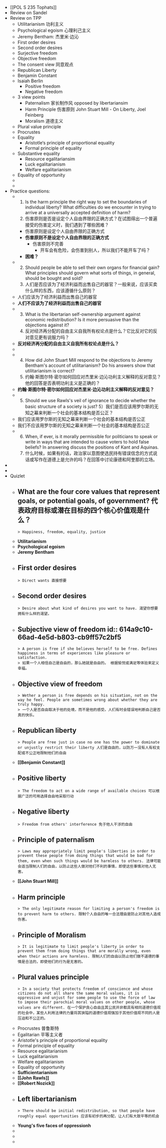 - [[POL S 235 Tophats]]
- Review on Sandel
- Review on TPP
	- Utilitarianism 功利主义
	- Psychological egoism 心理利己主义
	- Jeremy Bentham: 杰里米·边沁
	- First order desires
	- Second order desires
	- Surjective freedom
	- Objective freedom
	- The consent view 同意观点
	- Republican Liberty
	- Benjamin Constant
	- Isaiah Berlin
		- Positive freedom
		- Negative freedom
	- 3 view points
		- Paternalism 家长制作风 opposed by libertariansim
		- Harm Principle 伤害原则 John Stuart Mill - On Liberty, Joel Feinberg
		- Moralism 道德主义
	- Plural value principle
	- Procrustes
	- Equality
		- Aristotle‘s principle of proportional equality
		- Formal principle of equality
	- Substantive equality
		- Resource egalitariansim
		- Luck egalitarianism
		- Welfare egalitarianism
	- Equality of opportunity
	-
	-
- Practice questions:
	- 1) Is the harm principle the right way to set the boundaries of individual liberty? What difficulties do we encounter in trying to arrive at a universally accepted definition of harm? 
	  1) 伤害原则是否是设定个人自由界限的正确方式？在试图得出一个普遍接受的伤害定义时，我们遇到了哪些困难？
		- 伤害原则是设定个人自由界限的正确方式
		- **伤害原则不是设定个人自由界限的正确方式**
			- 伤害原则不完善
				- 开车会有危险，会伤害到别人，所以我们不能开车了吗？
		- **困难？**
	- 2) Should people be able to sell their own organs for financial gain? What principles should govern what sorts of things, in general, should be bought and sold?
	  2) 人们是否应该为了经济利益而出售自己的器官？一般来说，应该买卖什么样的东西，应该遵循什么原则？
	- 人们应该为了经济利益而出售自己的器官
	- **人们不应该为了经济利益而出售自己的器官**
	- 3) What is the libertarian self-ownership argument against economic redistribution? Is it more persuasive than the objections against it?
	  3) 反对经济再分配的自由主义自我所有权论点是什么？它比反对它的反对意见更有说服力吗？
	- **反对经济再分配的自由主义自我所有权论点是什么？**
	-
	- 4) How did John Stuart Mill respond to the objections to Jeremy Bentham's account of utilitarianism? Do his answers show that utilitarianism is correct?
	  4) 约翰·斯图尔特·密尔如何回应对杰里米·边沁功利主义解释的反对意见？他的回答是否表明功利主义是正确的？
	- **约翰·斯图尔特·密尔如何回应对杰里米·边沁功利主义解释的反对意见？**
	- 5) Should we use Rawls's veil of ignorance to decide whether the basic structure of a society is just?
	  5）我们是否应该用罗尔斯的无知之幕来判断一个社会的基本结构是否公正？
	- 我们应该用罗尔斯的无知之幕来判断一个社会的基本结构是否公正
	- 我们不应该用罗尔斯的无知之幕来判断一个社会的基本结构是否公正
	- 6) When, if ever, is it morally permissible for politicians to speak or write in ways that are intended to cause voters to hold false beliefs? In answering discuss the positions of Kant and Aquinas.
	  6) 什么时候，如果有的话，政治家以意图使选民持有错误信念的方式说话或写作在道德上是允许的吗？在回答中讨论康德和阿奎那的立场。
-
-
- Quizlet
	- What are the four core values that represent goals, or **potential goals, of government**?
	  代表政府目标或潜在目标的四个核心价值观是什么？
		-
		  > Happiness, freedom, equality, justice
	- **Utilitarianism**
	- **Psychological egoism**
	- **Jeremy Bentham**
	- **First order desires**
		-
		  > Direct wants 直接想要
	- **Second order desires**
		-
		  > Desire about what kind of desires you want to have. 渴望你想要拥有什么样的渴望。
	- **Subjective view of freedom**
	  id:: 614a9c10-66ad-4e5d-b803-cb9ff57c2bf5
		-
		  > A person is free if she believes herself to be free. Defines happiness in terms of experiences like pleasure or satisfaction.
		  > 如果一个人相信自己是自由的，那么她就是自由的。 根据愉悦或满足等体验来定义幸福。
	- **Objective view of freedom**
		-
		  > Wether a person is free depends on his situation, not on the way he feel. People are sometimes wrong about whether they are truly happy. 
		  > 一个人是否自由取决于他的处境，而不是他的感受。人们有时会错误地判断自己是否真的快乐。
	- **Republican liberty**
		-
		  > People are free just in case no one has the power to dominate or unjustly restrict their liberty 人们是自由的，以防万一没有人有权支配或不公正地限制他们的自由
	- **[[Benjamin Constant]]**
	- **Positive liberty**
		-
		  > The freedom to act on a wide range of available choices 可以根据广泛的可用选择自由地采取行动
	- **Negative liberty**
		-
		  > Freedom from others' interference 免于他人干涉的自由
	- **Principle of paternalism**
		-
		  > Laws may appropriately limit people's liberties in order to prevent these people from doing things that would be bad for them, even when such things would be harmless to others. 法律可能会适当限制人们的自由，以防止这些人做对他们不利的事情，即使这些事情对他人无害。
	- **[[John Stuart Mill]]**
	- **Harm principle**
		-
		  > The only legitimate reason for limiting a person's freedom is to prevent harm to others. 限制个人自由的唯一合法理由是防止对其他人造成伤害。
	- **Principle of Moralism**
		-
		  > It is legitimate to limit people's liberty in order to prevent them from doing things that are morally wrong, even when their actions are harmless. 限制人们的自由以防止他们做不道德的事情是合法的，即使他们的行为是无害的。
	- **Plural values principle**
		-
		  > In a society that protects freedom of conscience and whose citizens do not all share the same moral values, it is oppressive and unjust for some people to use the force of law to impose their parochial moral values on other people, whose values are different. 在一个保护良心自由且其公民并非都具有相同道德价值观的社会中，某些人利用法律的力量将其狭隘的道德价值观强加于其他价值观不同的人是压迫和不公正的。
	- Procrustes 普鲁斯特
	- Egalitarian 平等主义者
	- Aristotle's principle of proportional equality
	- Formal principle of equality
	- Resource egalitarianism
	- Luck egalitarianism
	- Welfare egalitarianism
	- Equality of opportunity
	- **Sufficientarianism**
	- **[[John Rawls]]**
	- **[[Robert Nozick]]**
	- **Left libertarianism**
		-
		  > There should be initial redistribution, so that people have roughly equal opportunities 应该有初步的再分配，让人们有大致平等的机会
	- **Young's five faces of oppressionh**
	-
	-
	-